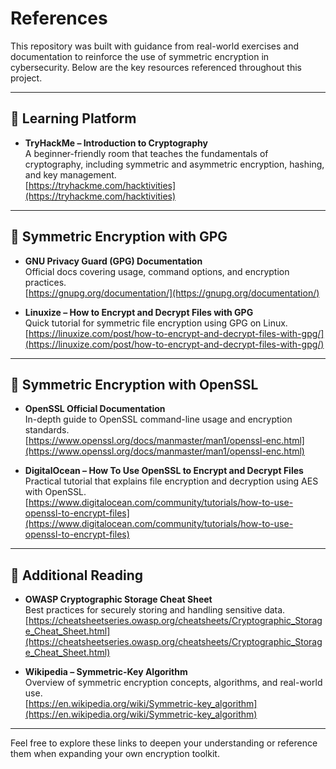 # References

This repository was built with guidance from real-world exercises and documentation to reinforce the use of symmetric encryption in cybersecurity. Below are the key resources referenced throughout this project.

---

## 🧩 Learning Platform

- **TryHackMe – Introduction to Cryptography**  
  A beginner-friendly room that teaches the fundamentals of cryptography, including symmetric and asymmetric encryption, hashing, and key management.  
  [https://tryhackme.com/hacktivities](https://tryhackme.com/hacktivities)

---

## 🔐 Symmetric Encryption with GPG

- **GNU Privacy Guard (GPG) Documentation**  
  Official docs covering usage, command options, and encryption practices.  
  [https://gnupg.org/documentation/](https://gnupg.org/documentation/)

- **Linuxize – How to Encrypt and Decrypt Files with GPG**  
  Quick tutorial for symmetric file encryption using GPG on Linux.  
  [https://linuxize.com/post/how-to-encrypt-and-decrypt-files-with-gpg/](https://linuxize.com/post/how-to-encrypt-and-decrypt-files-with-gpg/)

---

## 🔐 Symmetric Encryption with OpenSSL

- **OpenSSL Official Documentation**  
  In-depth guide to OpenSSL command-line usage and encryption standards.  
  [https://www.openssl.org/docs/manmaster/man1/openssl-enc.html](https://www.openssl.org/docs/manmaster/man1/openssl-enc.html)

- **DigitalOcean – How To Use OpenSSL to Encrypt and Decrypt Files**  
  Practical tutorial that explains file encryption and decryption using AES with OpenSSL.  
  [https://www.digitalocean.com/community/tutorials/how-to-use-openssl-to-encrypt-files](https://www.digitalocean.com/community/tutorials/how-to-use-openssl-to-encrypt-files)

---

## 🔎 Additional Reading

- **OWASP Cryptographic Storage Cheat Sheet**  
  Best practices for securely storing and handling sensitive data.  
  [https://cheatsheetseries.owasp.org/cheatsheets/Cryptographic_Storage_Cheat_Sheet.html](https://cheatsheetseries.owasp.org/cheatsheets/Cryptographic_Storage_Cheat_Sheet.html)

- **Wikipedia – Symmetric-Key Algorithm**  
  Overview of symmetric encryption concepts, algorithms, and real-world use.  
  [https://en.wikipedia.org/wiki/Symmetric-key_algorithm](https://en.wikipedia.org/wiki/Symmetric-key_algorithm)

---

Feel free to explore these links to deepen your understanding or reference them when expanding your own encryption toolkit.

